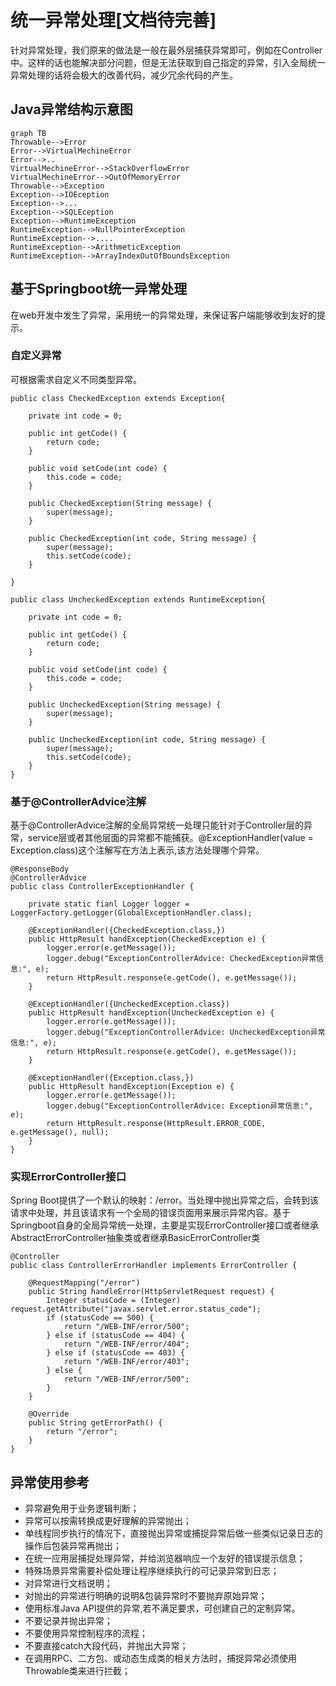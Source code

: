 # 统一异常处理[文档待完善]
针对异常处理，我们原来的做法是一般在最外层捕获异常即可，例如在Controller中。这样的话也能解决部分问题，但是无法获取到自己指定的异常，引入全局统一异常处理的话将会极大的改善代码，减少冗余代码的产生。

## Java异常结构示意图

```
graph TB
Throwable-->Error
Error-->VirtualMechineError
Error-->..
VirtualMechineError-->StackOverflowError
VirtualMechineError-->OutOfMemoryError
Throwable-->Exception
Exception-->IOEception
Exception-->...
Exception-->SQLEception
Exception-->RuntimeException
RuntimeException-->NullPointerException
RuntimeException-->....
RuntimeException-->ArithmeticException
RuntimeException-->ArrayIndexOutOfBoundsException
```
## 基于Springboot统一异常处理
在web开发中发生了异常，采用统一的异常处理，来保证客户端能够收到友好的提示。
### 自定义异常
可根据需求自定义不同类型异常。
```
public class CheckedException extends Exception{

    private int code = 0;

    public int getCode() {
        return code;
    }

    public void setCode(int code) {
        this.code = code;
    }

    public CheckedException(String message) {
        super(message);
    }

    public CheckedException(int code, String message) {
        super(message);
        this.setCode(code);
    }

}

public class UncheckedException extends RuntimeException{

    private int code = 0;

    public int getCode() {
        return code;
    }

    public void setCode(int code) {
        this.code = code;
    }

    public UncheckedException(String message) {
        super(message);
    }

    public UncheckedException(int code, String message) {
        super(message);
        this.setCode(code);
    }
}
```

### 基于@ControllerAdvice注解
基于@ControllerAdvice注解的全局异常统一处理只能针对于Controller层的异常，service层或者其他层面的异常都不能捕获。@ExceptionHandler(value = Exception.class)这个注解写在方法上表示,该方法处理哪个异常。

```
@ResponseBody
@ControllerAdvice
public class ControllerExceptionHandler {

    private static fianl Logger logger = LoggerFactory.getLogger(GlobalExceptionHandler.class);

    @ExceptionHandler({CheckedException.class,})
    public HttpResult handException(CheckedException e) {
        logger.error(e.getMessage());
        logger.debug("ExceptionControllerAdvice: CheckedException异常信息:", e);
        return HttpResult.response(e.getCode(), e.getMessage());
    }

    @ExceptionHandler({UncheckedException.class})
    public HttpResult handException(UncheckedException e) {
        logger.error(e.getMessage());
        logger.debug("ExceptionControllerAdvice: UncheckedException异常信息:", e);
        return HttpResult.response(e.getCode(), e.getMessage());
    }

    @ExceptionHandler({Exception.class,})
    public HttpResult handException(Exception e) {
        logger.error(e.getMessage());
        logger.debug("ExceptionControllerAdvice: Exception异常信息:", e);
        return HttpResult.response(HttpResult.ERROR_CODE, e.getMessage(), null);
    }
}
```

### 实现ErrorController接口
Spring Boot提供了一个默认的映射：/error。当处理中抛出异常之后，会转到该请求中处理，并且该请求有一个全局的错误页面用来展示异常内容。基于Springboot自身的全局异常统一处理，主要是实现ErrorController接口或者继承AbstractErrorController抽象类或者继承BasicErrorController类

```
@Controller
public class ControllerErrorHandler implements ErrorController {
 
    @RequestMapping("/error")
    public String handleError(HttpServletRequest request) {
        Integer statusCode = (Integer) request.getAttribute("javax.servlet.error.status_code");
        if (statusCode == 500) {
            return "/WEB-INF/error/500";
        } else if (statusCode == 404) {
            return "/WEB-INF/error/404";
        } else if (statusCode == 403) {
            return "/WEB-INF/error/403";
        } else {
            return "/WEB-INF/error/500";
        }
    }

    @Override
    public String getErrorPath() {
        return "/error";
    }
}
```


## 异常使用参考
- 异常避免用于业务逻辑判断；
- 异常可以按需转换成更好理解的异常抛出；
- 单线程同步执行的情况下，直接抛出异常或捕捉异常后做一些类似记录日志的操作后包装异常再抛出；
- 在统一应用层捕捉处理异常，并给浏览器响应一个友好的错误提示信息；
- 特殊场景异常需要补偿处理让程序继续执行的可记录异常到日志；
- 对异常进行文档说明；
- 对抛出的异常进行明确的说明&包装异常时不要抛弃原始异常；
- 使用标准Java API提供的异常,若不满足要求，可创建自己的定制异常。
- 不要记录并抛出异常；
- 不要使用异常控制程序的流程；
- 不要直接catch大段代码，并抛出大异常；
- 在调用RPC、二方包、或动态生成类的相关方法时，捕捉异常必须使用Throwable类来进行拦截；
